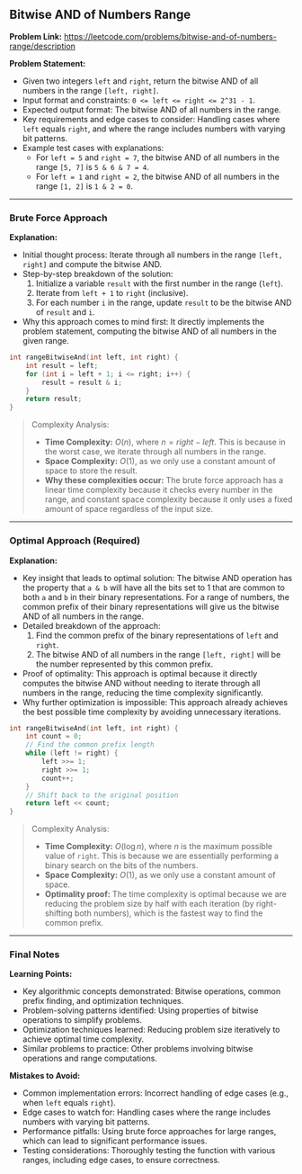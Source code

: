 ## Bitwise AND of Numbers Range

**Problem Link:** https://leetcode.com/problems/bitwise-and-of-numbers-range/description

**Problem Statement:**
- Given two integers `left` and `right`, return the bitwise AND of all numbers in the range `[left, right]`.
- Input format and constraints: `0 <= left <= right <= 2^31 - 1`.
- Expected output format: The bitwise AND of all numbers in the range.
- Key requirements and edge cases to consider: Handling cases where `left` equals `right`, and where the range includes numbers with varying bit patterns.
- Example test cases with explanations:
  - For `left = 5` and `right = 7`, the bitwise AND of all numbers in the range `[5, 7]` is `5 & 6 & 7 = 4`.
  - For `left = 1` and `right = 2`, the bitwise AND of all numbers in the range `[1, 2]` is `1 & 2 = 0`.

---

### Brute Force Approach

**Explanation:**
- Initial thought process: Iterate through all numbers in the range `[left, right]` and compute the bitwise AND.
- Step-by-step breakdown of the solution:
  1. Initialize a variable `result` with the first number in the range (`left`).
  2. Iterate from `left + 1` to `right` (inclusive).
  3. For each number `i` in the range, update `result` to be the bitwise AND of `result` and `i`.
- Why this approach comes to mind first: It directly implements the problem statement, computing the bitwise AND of all numbers in the given range.

```cpp
int rangeBitwiseAnd(int left, int right) {
    int result = left;
    for (int i = left + 1; i <= right; i++) {
        result = result & i;
    }
    return result;
}
```

> Complexity Analysis:
> - **Time Complexity:** $O(n)$, where $n = right - left$. This is because in the worst case, we iterate through all numbers in the range.
> - **Space Complexity:** $O(1)$, as we only use a constant amount of space to store the result.
> - **Why these complexities occur:** The brute force approach has a linear time complexity because it checks every number in the range, and constant space complexity because it only uses a fixed amount of space regardless of the input size.

---

### Optimal Approach (Required)

**Explanation:**
- Key insight that leads to optimal solution: The bitwise AND operation has the property that `a & b` will have all the bits set to 1 that are common to both `a` and `b` in their binary representations. For a range of numbers, the common prefix of their binary representations will give us the bitwise AND of all numbers in the range.
- Detailed breakdown of the approach:
  1. Find the common prefix of the binary representations of `left` and `right`.
  2. The bitwise AND of all numbers in the range `[left, right]` will be the number represented by this common prefix.
- Proof of optimality: This approach is optimal because it directly computes the bitwise AND without needing to iterate through all numbers in the range, reducing the time complexity significantly.
- Why further optimization is impossible: This approach already achieves the best possible time complexity by avoiding unnecessary iterations.

```cpp
int rangeBitwiseAnd(int left, int right) {
    int count = 0;
    // Find the common prefix length
    while (left != right) {
        left >>= 1;
        right >>= 1;
        count++;
    }
    // Shift back to the original position
    return left << count;
}
```

> Complexity Analysis:
> - **Time Complexity:** $O(\log n)$, where $n$ is the maximum possible value of `right`. This is because we are essentially performing a binary search on the bits of the numbers.
> - **Space Complexity:** $O(1)$, as we only use a constant amount of space.
> - **Optimality proof:** The time complexity is optimal because we are reducing the problem size by half with each iteration (by right-shifting both numbers), which is the fastest way to find the common prefix.

---

### Final Notes

**Learning Points:**
- Key algorithmic concepts demonstrated: Bitwise operations, common prefix finding, and optimization techniques.
- Problem-solving patterns identified: Using properties of bitwise operations to simplify problems.
- Optimization techniques learned: Reducing problem size iteratively to achieve optimal time complexity.
- Similar problems to practice: Other problems involving bitwise operations and range computations.

**Mistakes to Avoid:**
- Common implementation errors: Incorrect handling of edge cases (e.g., when `left` equals `right`).
- Edge cases to watch for: Handling cases where the range includes numbers with varying bit patterns.
- Performance pitfalls: Using brute force approaches for large ranges, which can lead to significant performance issues.
- Testing considerations: Thoroughly testing the function with various ranges, including edge cases, to ensure correctness.